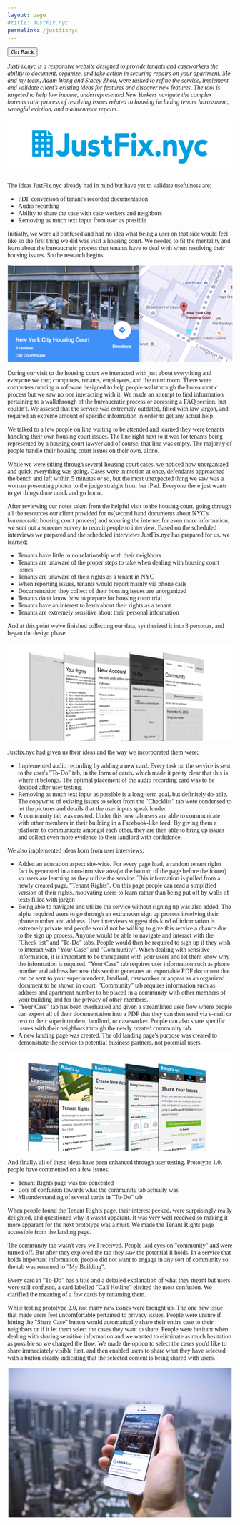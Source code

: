 ```yaml
---
layout: page
#title: JustFix.nyc
permalink: /justfixnyc
---
```

<button onclick="goBack()">Go Back</button>

<script>
function goBack() {
    window.history.back();
}
</script>
<body style="font-family:PT Serif;">
<i>
JustFix.nyc is a responsive website designed to provide tenants and caseworkers the ability to document, organize, and take action in securing repairs on your apartment. Me and my team, Adam Wong and Stacey Zhou, were tasked to refine the service, implement and validate client's existing ideas for features and discover new features. The tool is targeted to help low­ income, underrepresented New Yorkers navigate the complex bureaucratic process of resolving issues related to housing ­­including tenant harassment, wrongful eviction, and maintenance repairs.</i>
<p>
<img src="/assets/img/pagebanner/jfnpagebanner.png" alt="JustFix.nyc">
<p>
The ideas JustFix.nyc already had in mind but have yet to validate usefulness are;
<ul style="list-style-type:square">
<li>PDF conversion of tenant's recorded documentation</li>
<li>Audio recording</li>
<li>Ability to share the case with case workers and neighbors</li>
<li>Removing as much text input from user as possible</li>
</ul>
<p>
Initially, we were all confused and had no idea what being a user on that side would feel like so the first thing we did was visit a housing court. We needed to fit the mentality and learn about the bureaucratic process that tenants have to deal with when resolving their housing issues. So the research begins.
<p>
<img src="/assets/img/pageimages/jfnhc.jpg" alt="New York City Housing Court">
<p>
During our visit to the housing court we interacted with just about everything and everyone we can; computers, tenants, employees, and the court room. There were computers running a software designed to help people walkthrough the bureaucratic process but we saw no one interacting with it. We made an attempt to find information pertaining to a walkthrough of the bureaucratic process or accessing a FAQ section, but couldn't. We assesed that the service was extremely outdated, filled with law jargon, and required an extreme amount of specific information in order to get any actual help.
<p>
We talked to a few people on line waiting to be attended and learned they were tenants handling their own housing court issues. The line right next to it was for tenants being represented by a housing court lawyer and of course, that line was empty. The majority of people handle their housing court issues on their own, alone.
<p>
While we were sitting through several housing court cases, we noticed how unorganized and quick everything was going. Cases were in motion at once, defendants approached the bench and left within 5 minutes or so, but the most unexpected thing we saw was a woman presenting photos to the judge straight from her iPad. Everyone there just wants to get things done quick and go home.
<p>
After reviewing our notes taken from the helpful visit to the housing court, going through all the resources our client provided for us(second hand documents about NYC's bureaucratic housing court process) and scouring the internet for even more information, we sent out a screener survey to recruit people to interview. Based on the scheduled interviews we prepared and the scheduled interviews JustFix.nyc has prepared for us, we learned;

<ul style="list-style-type:square">
<li>Tenants have little to no relationship with their neighbors</li>
<li>Tenants are unaware of the proper steps to take when dealing with housing court issues</li>
<li>Tenants are unaware of their rights as a tenant in NYC</li>
<li>When reporting issues, tenants would report mainly via phone calls</li>
<li>Documentation they collect of their housing issues are unorganized</li>
<li>Tenants don't know how to prepare for housing court trial</li>
<li>Tenants have an interest to learn about their rights as a tenant</li>
<li>Tenants are extremely sensitive about their personal information</li>
</ul>
<p>
And at this point we've finished collecting our data, synthesized it into 3 personas, and began the design phase.
<p>
<img src="/assets/img/pageimages/jfnv1.png" alt="Click to view all screens on Behance">
<p>
Justfix.nyc had given us their ideas and the way we incorporated them were;

<ul style="list-style-type:square">
<li>Implemented audio recording by adding a new card. Every task on the service is sent to the user's "To-Do" tab, in the form of cards, which made it pretty clear that this is where it belongs. The optimal placement of the audio recording card was to be decided after user testing.</li>
<li>Removing as much text input as possible is a long-term goal, but definitely do-able. The copywrite of existing issues to select from the "Checklist" tab were condensed to let the pictures and details that the user inputs speak louder.</li>
<li>A community tab was created. Under this new tab users are able to communicate with other members in their building in a Facebook-like feed. By giving them a platform to communicate amongst each other, they are then able to bring up issues and collect even more evidence to their landlord with confidence.</li>
</ul>
<p>
We also implemented ideas born from user interviews;

<ul style="list-style-type:square">
<li>Added an education aspect site-wide. For every page load, a random tenant rights fact is generated in a non-intrusive area(at the bottom of the page before the footer) so users are learning as they utilize the service. This information is pulled from a newly created page, "Tenant Rights". On this page people can read a simplified version of their rights, motivating users to learn rather than being put off by walls of texts filled with jargon</li>
<li>Being able to navigate and utilize the service without signing up was also added. The alpha required users to go through an extraneous sign up process involving their phone number and address. User interviews suggest this kind of information is extremely private and people would not be willing to give this service a chance due to the sign up process. Anyone would be able to navigate and interact with the "Check list" and "To-Do" tabs. People would then be required to sign up if they wish to interact with "Your Case" and "Community". When dealing with sensitive information, it is important to be transparent with your users and let them know why the information is required. "Your Case" tab requires user information such as phone number and address because this section generates an exportable PDF document that can be sent to your superintendent, landlord, caseworker or appear as an organized document to be shown in court. "Community" tab requires information such as address and apartment number to be placed in a community with other members of your building and for the privacy of other members.</li>
<li>"Your Case" tab has been overhauled and given a streamlined user flow where people can export all of their documentation into a PDF that they can then send via e-mail or text to their superintendent, landlord, or caseworker. People can also share specific issues with their neighbors through the newly created community tab.</li>
<li>A new landing page was created. The old landing page's purpose was created to demonstrate the service to potential business partners, not potential users.</li>
</ul>
<p>
<img src="/assets/img/pageimages/jfnvf.png" alt="Click to view all screens on Behance">
<p>
And finally, all of these ideas have been enhanced through user testing. Prototype 1.0, people have commented on a few issues;

<ul style="list-style-type:square">
<li>Tenant Rights page was too concealed</li>
<li>Lots of confusion towards what the community tab actually was</li>
<li>Misunderstanding of several cards in "To-Do" tab</li>
</ul>
<p>
When people found the Tenant Rights page, their interest peeked, were surprisingly really delighted, and questioned why it wasn't apparant. It was very well received so making it more apparant for the next prototype was a must. We made the Tenant Rights page accessible from the landing page.
<p>
The community tab wasn't very well received. People laid eyes on "community" and were turned off. But after they explored the tab they saw the potential it holds. In a service that holds important information, people did not want to engage in any sort of community so the tab was renamed to "My Building".
<p>
Every card in "To-Do" has a title and a detailed explanation of what they meant but users were still confused, a card labelled "Call Hotline" elicited the most confusion. We clarified the meaning of a few cards by renaming them.
<p>
While testing prototype 2.0, not many new issues were brought up. The one new issue that made users feel uncomfortable pertained to privacy issues. People were unsure if hitting the "Share Case" button would automatically share their entire case to their neighbors or if it let them select the cases they want to share. People were hesitant when dealing with sharing sensitive information and we wanted to eliminate as much hesitation as possible so we changed the flow. We made the option to select the cases you'd like to share immediately visible first, and then enabled users to share what they have selected with a button clearly indicating that the selected content is being shared with users.
<p>
<center>
<a href="https://projects.invisionapp.com/share/KT4WXOUJR#/screens/115062107" target="_blank"><img src="/assets/img/pageimages/justfixnycpss.jpg" alt="Click for Interactable Prototype"></a>
</center>
<p>


